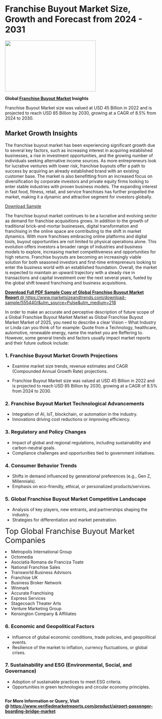 <H1>Franchise Buyout Market Size, Growth and Forecast from 2024 - 2031</H1><img class="aligncenter size-medium wp-image-584254" src="https://thirdeyenews.in/wp-content/uploads/2024/09/Global-Market-Research-300x168.jpeg" alt="" width="300" height="168" /><p><strong>Global&nbsp;<a href="https://www.marketsizeandtrends.com/download-sample/555440/&amp;utm_source=Pulse&amp;utm_medium=218">Franchise Buyout Market</a> Insights</strong></p><p>Franchise Buyout Market size was valued at USD 45 Billion in 2022 and is projected to reach USD 85 Billion by 2030, growing at a CAGR of 8.5% from 2024 to 2030.</p><p><h2>Market Growth Insights</h2> <p>The franchise buyout market has been experiencing significant growth due to several key factors, such as increasing interest in acquiring established businesses, a rise in investment opportunities, and the growing number of individuals seeking alternative income sources. As more entrepreneurs look for lucrative ventures with lower risk, franchise buyouts offer a path to success by acquiring an already established brand with an existing customer base. The market is also benefitting from an increased focus on diversification by corporate investors and private equity firms looking to enter stable industries with proven business models. The expanding interest in fast food, fitness, retail, and service franchises has further propelled the market, making it a dynamic and attractive segment for investors globally.</p> <p><a href="#">Download Sample</a></p> <p>The franchise buyout market continues to be a lucrative and evolving sector as demand for franchise acquisitions grows. In addition to the growth of traditional brick-and-mortar businesses, digital transformation and franchising in the online space are contributing to the shift in market dynamics. With more franchises embracing online platforms and digital tools, buyout opportunities are not limited to physical operations alone. This evolution offers investors a broader range of industries and business models to explore, increasing market competitiveness and opportunities for high returns. Franchise buyouts are becoming an increasingly viable solution for both seasoned investors and first-time entrepreneurs looking to enter the business world with an established foundation. Overall, the market is expected to maintain an upward trajectory with a steady rise in transactions and capital investment over the next several years, fueled by the global shift toward franchising and business acquisitions.</p> <p><a href="#"></p><p><span class=""><strong>Download Full PDF Sample Copy of Global Franchise Buyout Market Report</strong> @ <a href="https://www.marketsizeandtrends.com/download-sample/555440/&amp;utm_source=Pulse&amp;utm_medium=218" target="_blank">https://www.marketsizeandtrends.com/download-sample/555440/&amp;utm_source=Pulse&amp;utm_medium=218</a></span></p><p>In order to make an accurate and perceptive description of future scope of a Global&nbsp;Franchise Buyout Market Market as Global&nbsp;Franchise Buyout Market Market of 2025, you need to describe a clear Vision &ndash; What Industry or Linda can you think of for example: Quote from a Technology, healthcare, automotive, renewable energy, name the market you are Reffering to. However, some general trends and factors usually impact market reports and their future outlook include:</p><h3>1.&nbsp;<strong>Franchise Buyout Market Growth Projections</strong></h3><ul><li>Examine market size trends, revenue estimates and CAGR (Compounded Annual Growth Rate) projections.</li><li><p>Franchise Buyout Market size was valued at USD 45 Billion in 2022 and is projected to reach USD 85 Billion by 2030, growing at a CAGR of 8.5% from 2024 to 2030.</p></li></ul><h3>2.&nbsp;<strong>Franchise Buyout Market Technological Advancements</strong></h3><ul><li>Integration of AI, IoT, blockchain, or automation in the industry.</li><li>Innovations driving cost reductions or improving efficiency.</li></ul><h3>3.&nbsp;<strong>Regulatory and Policy Changes</strong></h3><ul><li>Impact of global and regional regulations, including sustainability and carbon-neutral goals.</li><li>Compliance challenges and opportunities tied to government initiatives.</li></ul><h3>4.&nbsp;<strong>Consumer Behavior Trends</strong></h3><ul><li>Shifts in demand influenced by generational preferences (e.g., Gen Z, Millennials).</li><li>Emphasis on eco-friendly, ethical, or personalized products/services.</li></ul><h3>5.&nbsp;<strong>Global Franchise Buyout Market Competitive Landscape</strong></h3><ul><li>Analysis of key players, new entrants, and partnerships shaping the industry.</li><li>Strategies for differentiation and market penetration.</li></ul><p data-pm-slice="1 1 []"><span style="color: inherit; font-family: inherit; font-size: 25px;">Top Global Franchise Buyout Market Companies</span></p><div class="" data-test-id=""><p><li>Metropolis International Group</li><li> Octomedia</li><li> Asociatia Romana de Franciza Toate</li><li> National Franchise Sales</li><li> Transworld Business Advisors</li><li> Franchise UK</li><li> Business Broker Network</li><li> Winmark</li><li> Accurate Franchising</li><li> Express Services</li><li> Stagecoach Theater Arts</li><li> Venture Marketing Group</li><li> Kensington Company & Affiliates</li></p></div><h3>6.&nbsp;<strong>Economic and Geopolitical Factors</strong></h3><ul><li>Influence of global economic conditions, trade policies, and geopolitical events.</li><li>Resilience of the market to inflation, currency fluctuations, or global crises.</li></ul><h3>7.&nbsp;<strong>Sustainability and ESG (Environmental, Social, and Governance)</strong></h3><ul><li>Adoption of sustainable practices to meet ESG criteria.</li><li>Opportunities in green technologies and circular economy principles.</li></ul><h2><strong style="font-size: 14px;">For More Information or Query, Visit @&nbsp;</strong><a style="background-color: #ffffff; font-size: 14px;" href="https://www.marketsizeandtrends.com/report/franchise-buyout-market/" target="_blank">https://www.verifiedmarketreports.com/product/airport-passenger-boarding-bridge-market</a></h2>
